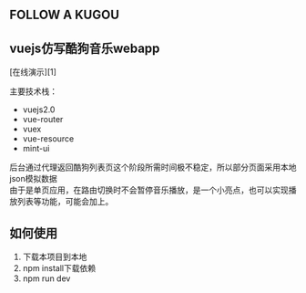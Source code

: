  FOLLOW A KUGOU
----------------

vuejs仿写酷狗音乐webapp
-----------------

[在线演示][1]<br>

主要技术栈：
 - vuejs2.0
 - vue-router
 - vuex
 - vue-resource
 - mint-ui

后台通过代理返回酷狗列表页这个阶段所需时间极不稳定，所以部分页面采用本地json模拟数据<br>
由于是单页应用，在路由切换时不会暂停音乐播放，是一个小亮点，也可以实现播放列表等功能，可能会加上。

如何使用
----

 1. 下载本项目到本地
 2. npm install下载依赖
 3. npm run dev

